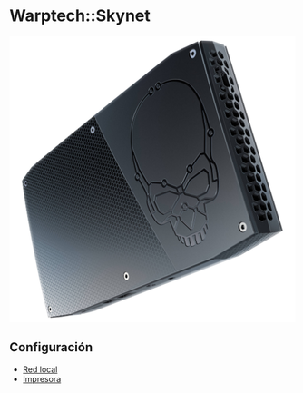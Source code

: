 # Warptech::Skynet

![warp skynet](assets/skull/skynet_skull.jpg)

## Configuración

* [Red local](./lan.md)
* [Impresora](./print.md)